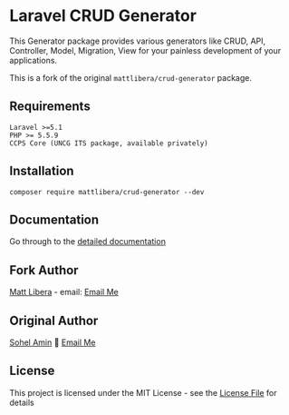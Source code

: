 # Laravel CRUD Generator

This Generator package provides various generators like CRUD, API, Controller, Model, Migration, View for your painless development of your applications.

This is a fork of the original `mattlibera/crud-generator` package.

## Requirements
    Laravel >=5.1
    PHP >= 5.5.9
    CCPS Core (UNCG ITS package, available privately)

## Installation
```
composer require mattlibera/crud-generator --dev
```

## Documentation
Go through to the [detailed documentation](doc#readme)

## Fork Author

[Matt Libera](http://mattlibera.com) - email: [Email Me](mailto:me@mattlibera.com)

## Original Author

[Sohel Amin](http://sohelamin.com) :email: [Email Me](mailto:sohelamincse@gmail.com)

## License

This project is licensed under the MIT License - see the [License File](LICENSE) for details
